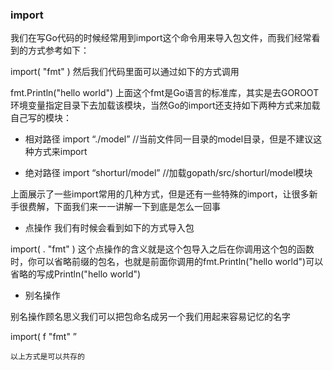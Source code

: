 ### import

我们在写Go代码的时候经常用到import这个命令用来导入包文件，而我们经常看到的方式参考如下：

import(
    "fmt"
)
然后我们代码里面可以通过如下的方式调用

fmt.Println("hello world")
上面这个fmt是Go语言的标准库，其实是去GOROOT环境变量指定目录下去加载该模块，当然Go的import还支持如下两种方式来加载自己写的模块：

- 相对路径
import “./model” //当前文件同一目录的model目录，但是不建议这种方式来import

- 绝对路径
import “shorturl/model” //加载gopath/src/shorturl/model模块

上面展示了一些import常用的几种方式，但是还有一些特殊的import，让很多新手很费解，下面我们来一一讲解一下到底是怎么一回事

- 点操作
我们有时候会看到如下的方式导入包

import(
    . "fmt"
)
这个点操作的含义就是这个包导入之后在你调用这个包的函数时，你可以省略前缀的包名，也就是前面你调用的fmt.Println("hello world")可以省略的写成Println("hello world")

- 别名操作

别名操作顾名思义我们可以把包命名成另一个我们用起来容易记忆的名字

import(
    f "fmt"
”

    以上方式是可以共存的